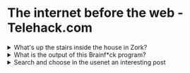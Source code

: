 # The internet before the web - Telehack.com
<details><summary>What's up the stairs inside the house in Zork?</summary>
<p>
Attic
There is a square brick here which feels like clay.
A large coil of rope is lying in the corner.
On a table is a nasty-looking knife.

![image](https://user-images.githubusercontent.com/84192821/214419105-d13039f2-3319-488d-94a1-a5d3ba8cf7a7.png)
![image (1)](https://user-images.githubusercontent.com/84192821/214419137-30350d71-b226-4221-b34c-88a3d661b656.png)
![image (2)](https://user-images.githubusercontent.com/84192821/214419216-f4925974-cdc6-47c4-941f-34acdda88ef2.png)
</p>
</details>

<details><summary>What is the output of this Brainf*ck program?</summary>
<p>
++++++++++[>+++++++>++++++++++>+++>+<<<<-]>++.>+.+++++++..+++.>++.<<+++++++++++++++.>.+++.------.--------.>+.>.
Hello World!

![image (3)](https://user-images.githubusercontent.com/84192821/214429724-487e57c7-6a63-4743-914d-acb1db3f0515.png)
</p>
</details>

<details><summary>Search and choose in the usenet an interesting post</summary>
<p>
Subject: mi and virtual functions/ambiguity

![image (4)](https://user-images.githubusercontent.com/84192821/214430714-d29efa16-1659-4187-b740-ac452e417274.png)
</p>
</details>
